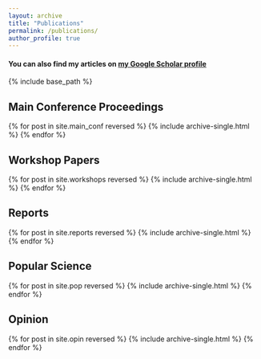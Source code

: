 ```yaml
---
layout: archive
title: "Publications"
permalink: /publications/
author_profile: true
---
```


#### You can also find my articles on [my Google Scholar profile](https://scholar.google.com/citations?user=HeACvaEAAAAJ&hl=en)

{% include base_path %}

## Main Conference Proceedings 

{% for post in site.main_conf reversed %}
  {% include archive-single.html %}
{% endfor %}

## Workshop Papers

{% for post in site.workshops reversed %}
  {% include archive-single.html %}
{% endfor %}

## Reports

{% for post in site.reports reversed %}
  {% include archive-single.html %}
{% endfor %}

## Popular Science 

{% for post in site.pop reversed %}
  {% include archive-single.html %}
{% endfor %}

## Opinion

{% for post in site.opin reversed %}
  	{% include archive-single.html %}
{% endfor %}


